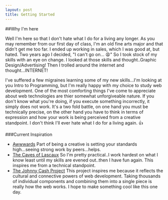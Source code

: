 ```yaml
---
layout: post
title: Getting Started
---
```


##Why I'm here

Well I'm here so that I don't hate what I do for a living any longer.  As you may remember from our first day of class, I'm an old fine arts major and that didn't get me too far.  I ended up working in sales, which I was good at, but hated.  Two years ago I decided, "I can't go on... :weary:"  So I took stock of my skills with an eye on change.  I looked at those skills and thought..Graphic Design/Advertising!  Then I trolled around the internet and thought...INTERNET!  

I've suffered a few migraines learning some of my new skills...I'm looking at you Intro to Programming, but I'm really happy with my choice to study web development.  One of the most comforting things I've come to appreciate about web technologies are thier somewhat unforgiveable nature.  If you don't know what you're doing, if you execute something incorrectly, it simply does not work.  It's a two fold battle, on one hand you must be technically precise, on the other hand you have to think in terms of expression and how your work is being perceived from a creative standpoint.  I don't think I'll ever hate what I do for a living again.  :+1:      

###Current Inspiration

- [Awwwards](http://www.awwwards.com/)
Part of being a creative is setting your standards high...seeing strong work by peers...helps.
- [The Caves of Lascaux](http://www.lascaux.culture.fr/?lng=en#/fr/00.xml)
So I'm pretty practical..I work hardest on what I know least until my skills are evened out..then I have fun again.  This inspires me from a technical standpoint.
- [The Johnny Cash Project](http://www.thejohnnycashproject.com/)
This project inspires me because it reflects the cultural and connective powers of web development.  Taking thousands of individual components and combining them into a single piece is really how the web works.  I hope to make something cool like this one day.


